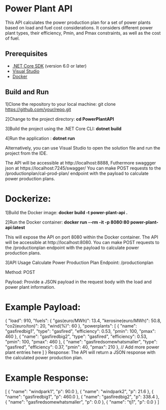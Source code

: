 # Power Plant API

This API calculates the power production plan for a set of power plants based on load and fuel cost considerations. It considers different power plant types, their efficiency, Pmin, and Pmax constraints, as well as the cost of fuel.

## Prerequisites

- [.NET Core SDK](https://dotnet.microsoft.com/download) (version 6.0 or later)
- [Visual Studio](https://visualstudio.microsoft.com/) 
- [Docker](https://www.docker.com/)

## Build and Run

1]Clone the repository to your local machine: git clone https://github.com/your/repo.git
   
2]Change to the project directory: **cd PowerPlantAPI**

3]Build the project using the .NET Core CLI: **dotnet build**

4]Run the application : **dotnet run**

Alternatively, you can use Visual Studio to open the solution file and run the project from the IDE.

The API will be accessible at http://localhost:8888, Futhermore swaggger json at https://localhost:7245/swagger/
You can make POST requests to the /productionplan/cal-prod-plan/ endpoint with the payload to calculate power production plans.


# Dockerize:

1]Build the Docker image: **docker build -t power-plant-api .**

2]Run the Docker container: **docker run --rm -it -p 8080:80 power-plant-api:latest**

This will expose the API on port 8080 within the Docker container.
The API will be accessible at http://localhost:8080. You can make POST requests to the /productionplan endpoint with the payload to calculate power production plans.

3]API Usage
Calculate Power Production Plan
Endpoint: /productionplan

Method: POST

Payload: Provide a JSON payload in the request body with the load and power plant information.

# Example Payload:
{
  "load": 910,
  "fuels": {
    "gas(euro/MWh)": 13.4,
    "kerosine(euro/MWh)": 50.8,
    "co2(euro/ton)": 20,
    "wind(%)": 60
  },
  "powerplants": [
    {
      "name": "gasfiredbig1",
      "type": "gasfired",
      "efficiency": 0.53,
      "pmin": 100,
      "pmax": 460
    },
    {
      "name": "gasfiredbig2",
      "type": "gasfired",
      "efficiency": 0.53,
      "pmin": 100,
      "pmax": 460
    },
    {
      "name": "gasfiredsomewhatsmaller",
      "type": "gasfired",
      "efficiency": 0.37,
      "pmin": 40,
      "pmax": 210
    },
    // Add more power plant entries here
  ]
}
Response: The API will return a JSON response with the calculated power production plan.

# Example Response:
[
    {
        "name": "windpark1",
        "p": 90.0
    },
    {
        "name": "windpark2",
        "p": 21.6
    },
    {
        "name": "gasfiredbig1",
        "p": 460.0
    },
    {
        "name": "gasfiredbig2",
        "p": 338.4
    },
    {
        "name": "gasfiredsomewhatsmaller",
        "p": 0.0
    },
    {
        "name": "tj1",
        "p": 0.0
    }
]


